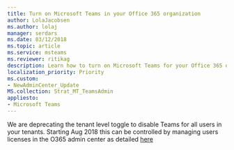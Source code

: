```yaml
---
title: Turn on Microsoft Teams in your Office 365 organization
author: LolaJacobsen
ms.author: lolaj
manager: serdars
ms.date: 03/12/2018
ms.topic: article
ms.service: msteams
ms.reviewer: ritikag
description: Learn how to turn on Microsoft Teams for your Office 365 organization.
localization_priority: Priority
ms.custom:
- NewAdminCenter_Update
MS.collection: Strat_MT_TeamsAdmin
appliesto: 
- Microsoft Teams
---
```




We are deprecating the tenant level toggle to disable Teams for all users in your tenants. Starting Aug 2018 this can be controlled by managing users licenses in the O365 admin center as detailed [here](https://docs.microsoft.com/en-us/microsoftteams/user-access)
